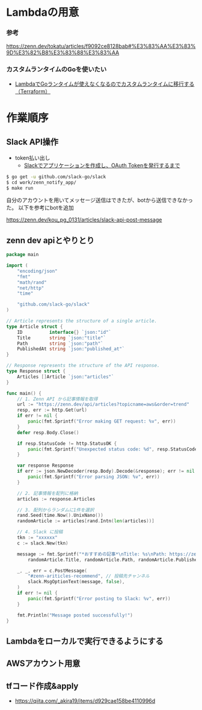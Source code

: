 # Lambdaの用意

### 参考
https://zenn.dev/tokatu/articles/f9092ce8128bab#%E3%83%AA%E3%83%9D%E3%82%B8%E3%83%88%E3%83%AA

### カスタムランタイムのGoを使いたい

- [LambdaでGoランタイムが使えなくなるのでカスタムランタイムに移行する（Terraform）](https://zenn.dev/ikarin0825/articles/30627c72d43494)

# 作業順序

## Slack API操作

- token払い出し
  - [Slackでアプリケーションを作成し、OAuth Tokenを発行するまで](https://qiita.com/kobayashi_ryo/items/a194e620b49edad27364)

```bash
$ go get -u github.com/slack-go/slack
$ cd work/zenn_notify_app/
$ make run
```

自分のアカウントを用いてメッセージ送信はできたが、botから送信できなかった。
以下を参考にbotを追加

https://zenn.dev/kou_pg_0131/articles/slack-api-post-message

## zenn dev apiとやりとり

```go
package main

import (
	"encoding/json"
	"fmt"
	"math/rand"
	"net/http"
	"time"

	"github.com/slack-go/slack"
)

// Article represents the structure of a single article.
type Article struct {
	ID          interface{} `json:"id"`
	Title       string `json:"title"`
	Path        string `json:"path"`
	PublishedAt string `json:"published_at"`
}

// Response represents the structure of the API response.
type Response struct {
	Articles []Article `json:"articles"`
}

func main() {
	// 1. Zenn API から記事情報を取得
	url := "https://zenn.dev/api/articles?topicname=aws&order=trend"
	resp, err := http.Get(url)
	if err != nil {
		panic(fmt.Sprintf("Error making GET request: %v", err))
	}
	defer resp.Body.Close()

	if resp.StatusCode != http.StatusOK {
		panic(fmt.Sprintf("Unexpected status code: %d", resp.StatusCode))
	}

	var response Response
	if err := json.NewDecoder(resp.Body).Decode(&response); err != nil {
		panic(fmt.Sprintf("Error parsing JSON: %v", err))
	}

	// 2. 記事情報を配列に格納
	articles := response.Articles

	// 3. 配列からランダムに1件を選択
	rand.Seed(time.Now().UnixNano())
	randomArticle := articles[rand.Intn(len(articles))]

	// 4. Slack に投稿
	tkn := "xxxxxx"
	c := slack.New(tkn)

	message := fmt.Sprintf("*おすすめの記事*\nTitle: %s\nPath: https://zenn.dev%s\nPublishedAt: %s",
		randomArticle.Title, randomArticle.Path, randomArticle.PublishedAt)

	_, _, err = c.PostMessage(
		"#zenn-ariticles-recommend", // 投稿先チャンネル
		slack.MsgOptionText(message, false),
	)
	if err != nil {
		panic(fmt.Sprintf("Error posting to Slack: %v", err))
	}

	fmt.Println("Message posted successfully!")
}
```


## Lambdaをローカルで実行できるようにする

## AWSアカウント用意

## tfコード作成&apply

- https://qiita.com/_akira19/items/d929cae158be4110996d
